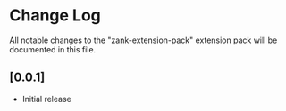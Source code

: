 # Change Log

All notable changes to the "zank-extension-pack" extension pack will be documented in this file.

## [0.0.1]

- Initial release
